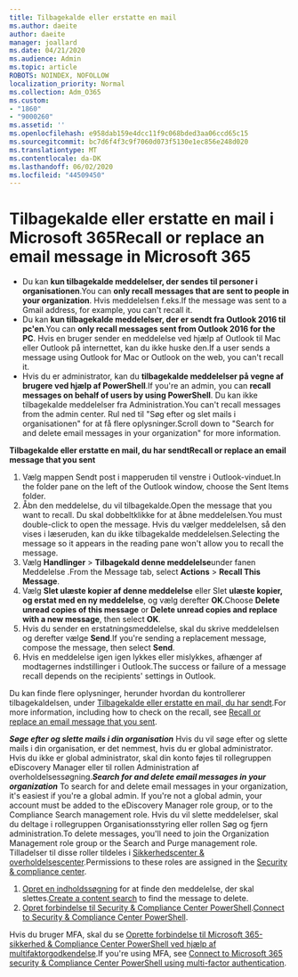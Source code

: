 ```yaml
---
title: Tilbagekalde eller erstatte en mail
ms.author: daeite
author: daeite
manager: joallard
ms.date: 04/21/2020
ms.audience: Admin
ms.topic: article
ROBOTS: NOINDEX, NOFOLLOW
localization_priority: Normal
ms.collection: Adm_O365
ms.custom:
- "1860"
- "9000260"
ms.assetid: ''
ms.openlocfilehash: e958dab159e4dcc11f9c068bded3aa06ccd65c15
ms.sourcegitcommit: bc7d6f4f3c9f7060d073f5130e1ec856e248d020
ms.translationtype: MT
ms.contentlocale: da-DK
ms.lasthandoff: 06/02/2020
ms.locfileid: "44509450"
---
```

# <a name="recall-or-replace-an-email-message-in-microsoft-365"></a><span data-ttu-id="c6dc8-102">Tilbagekalde eller erstatte en mail i Microsoft 365</span><span class="sxs-lookup"><span data-stu-id="c6dc8-102">Recall or replace an email message in Microsoft 365</span></span>

- <span data-ttu-id="c6dc8-103">Du kan **kun tilbagekalde meddelelser, der sendes til personer i organisationen**.</span><span class="sxs-lookup"><span data-stu-id="c6dc8-103">You can **only recall messages that are sent to people in your organization**.</span></span> <span data-ttu-id="c6dc8-104">Hvis meddelelsen f.eks.</span><span class="sxs-lookup"><span data-stu-id="c6dc8-104">If the message was sent to a Gmail address, for example, you can't recall it.</span></span>
- <span data-ttu-id="c6dc8-105">Du kan **kun tilbagekalde meddelelser, der er sendt fra Outlook 2016 til pc'en**.</span><span class="sxs-lookup"><span data-stu-id="c6dc8-105">You can **only recall messages sent from Outlook 2016 for the PC**.</span></span> <span data-ttu-id="c6dc8-106">Hvis en bruger sender en meddelelse ved hjælp af Outlook til Mac eller Outlook på internettet, kan du ikke huske den.</span><span class="sxs-lookup"><span data-stu-id="c6dc8-106">If a user sends a message using Outlook for Mac or Outlook on the web, you can't recall it.</span></span>
- <span data-ttu-id="c6dc8-107">Hvis du er administrator, kan du **tilbagekalde meddelelser på vegne af brugere ved hjælp af PowerShell**.</span><span class="sxs-lookup"><span data-stu-id="c6dc8-107">If you're an admin, you can **recall messages on behalf of users by using PowerShell**.</span></span> <span data-ttu-id="c6dc8-108">Du kan ikke tilbagekalde meddelelser fra Administration.</span><span class="sxs-lookup"><span data-stu-id="c6dc8-108">You can't recall messages from the admin center.</span></span> <span data-ttu-id="c6dc8-109">Rul ned til "Søg efter og slet mails i organisationen" for at få flere oplysninger.</span><span class="sxs-lookup"><span data-stu-id="c6dc8-109">Scroll down to "Search for and delete email messages in your organization" for more information.</span></span>

<span data-ttu-id="c6dc8-110">**Tilbagekalde eller erstatte en mail, du har sendt**</span><span class="sxs-lookup"><span data-stu-id="c6dc8-110">**Recall or replace an email message that you sent**</span></span>

1. <span data-ttu-id="c6dc8-111">Vælg mappen Sendt post i mapperuden til venstre i Outlook-vinduet.</span><span class="sxs-lookup"><span data-stu-id="c6dc8-111">In the folder pane on the left of the Outlook window, choose the Sent Items folder.</span></span>
2. <span data-ttu-id="c6dc8-112">Åbn den meddelelse, du vil tilbagekalde.</span><span class="sxs-lookup"><span data-stu-id="c6dc8-112">Open the message that you want to recall.</span></span> <span data-ttu-id="c6dc8-113">Du skal dobbeltklikke for at åbne meddelelsen.</span><span class="sxs-lookup"><span data-stu-id="c6dc8-113">You must double-click to open the message.</span></span> <span data-ttu-id="c6dc8-114">Hvis du vælger meddelelsen, så den vises i læseruden, kan du ikke tilbagekalde meddelelsen.</span><span class="sxs-lookup"><span data-stu-id="c6dc8-114">Selecting the message so it appears in the reading pane won't allow you to recall the message.</span></span>
3. <span data-ttu-id="c6dc8-115">Vælg **Handlinger**  >  **Tilbagekald denne meddelelse**under fanen Meddelelse .</span><span class="sxs-lookup"><span data-stu-id="c6dc8-115">From the Message tab, select **Actions** > **Recall This Message**.</span></span>
4. <span data-ttu-id="c6dc8-116">Vælg **Slet ulæste kopier af denne meddelelse** eller Slet **ulæste kopier, og erstat med en ny meddelelse**, og vælg derefter **OK**.</span><span class="sxs-lookup"><span data-stu-id="c6dc8-116">Choose **Delete unread copies of this message** or **Delete unread copies and replace with a new message**, then select **OK**.</span></span>
5. <span data-ttu-id="c6dc8-117">Hvis du sender en erstatningsmeddelelse, skal du skrive meddelelsen og derefter vælge **Send**.</span><span class="sxs-lookup"><span data-stu-id="c6dc8-117">If you're sending a replacement message, compose the message, then select **Send**.</span></span>
6. <span data-ttu-id="c6dc8-118">Hvis en meddelelse igen igen lykkes eller mislykkes, afhænger af modtagernes indstillinger i Outlook.</span><span class="sxs-lookup"><span data-stu-id="c6dc8-118">The success or failure of a message recall depends on the recipients' settings in Outlook.</span></span>

<span data-ttu-id="c6dc8-119">Du kan finde flere oplysninger, herunder hvordan du kontrollerer tilbagekaldelsen, under [Tilbagekalde eller erstatte en mail, du har sendt](https://support.office.com/article/35027f88-d655-4554-b4f8-6c0729a723a0).</span><span class="sxs-lookup"><span data-stu-id="c6dc8-119">For more information, including how to check on the recall, see [Recall or replace an email message that you sent](https://support.office.com/article/35027f88-d655-4554-b4f8-6c0729a723a0).</span></span>

<span data-ttu-id="c6dc8-120">***Søge efter og slette mails i din organisation*** Hvis du vil søge efter og slette mails i din organisation, er det nemmest, hvis du er global administrator. Hvis du ikke er global administrator, skal din konto føjes til rollegruppen eDiscovery Manager eller til rollen Administration af overholdelsessøgning.</span><span class="sxs-lookup"><span data-stu-id="c6dc8-120">***Search for and delete email messages in your organization*** To search for and delete email messages in your organization, it's easiest if you're a global admin. If you're not a global admin, your account must be added to the eDiscovery Manager role group, or to the Compliance Search management role.</span></span> <span data-ttu-id="c6dc8-121">Hvis du vil slette meddelelser, skal du deltage i rollegruppen Organisationsstyring eller rollen Søg og fjern administration.</span><span class="sxs-lookup"><span data-stu-id="c6dc8-121">To delete messages, you'll need to join the Organization Management role group or the Search and Purge management role.</span></span> <span data-ttu-id="c6dc8-122">Tilladelser til disse roller tildeles i [Sikkerhedscenter & overholdelsescenter](https://protection.office.com/).</span><span class="sxs-lookup"><span data-stu-id="c6dc8-122">Permissions to these roles are assigned in the [Security & compliance center](https://protection.office.com/).</span></span>

1. <span data-ttu-id="c6dc8-123">[Opret en indholdssøgning](https://docs.microsoft.com/microsoft-365/compliance/content-search) for at finde den meddelelse, der skal slettes.</span><span class="sxs-lookup"><span data-stu-id="c6dc8-123">[Create a content search](https://docs.microsoft.com/microsoft-365/compliance/content-search) to find the message to delete.</span></span>
2. <span data-ttu-id="c6dc8-124">[Opret forbindelse til Security & Compliance Center PowerShell](https://docs.microsoft.com/powershell/exchange/office-365-scc/connect-to-scc-powershell/connect-to-scc-powershell?view=exchange-ps).</span><span class="sxs-lookup"><span data-stu-id="c6dc8-124">[Connect to Security & Compliance Center PowerShell](https://docs.microsoft.com/powershell/exchange/office-365-scc/connect-to-scc-powershell/connect-to-scc-powershell?view=exchange-ps).</span></span> 

<span data-ttu-id="c6dc8-125">Hvis du bruger MFA, skal du se [Oprette forbindelse til Microsoft 365-sikkerhed & Compliance Center PowerShell ved hjælp af multifaktorgodkendelse](https://docs.microsoft.com/powershell/exchange/office-365-scc/connect-to-scc-powershell/mfa-connect-to-scc-powershell?view=exchange-ps).</span><span class="sxs-lookup"><span data-stu-id="c6dc8-125">If you're using MFA, see [Connect to Microsoft 365 security & Compliance Center PowerShell using multi-factor authentication](https://docs.microsoft.com/powershell/exchange/office-365-scc/connect-to-scc-powershell/mfa-connect-to-scc-powershell?view=exchange-ps).</span></span> 
